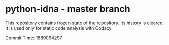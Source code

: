 # python-idna - master branch

This repository contains frozen state of the repository.
Its history is cleared. It is used only for static code
analysis with Codacy.

Commit Time: 1689094297